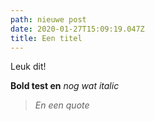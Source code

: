 ```yaml
---
path: nieuwe post
date: 2020-01-27T15:09:19.047Z
title: Een titel
---
```

Leuk dit!

**Bold test en** *nog wat italic*

> *En een quote*
